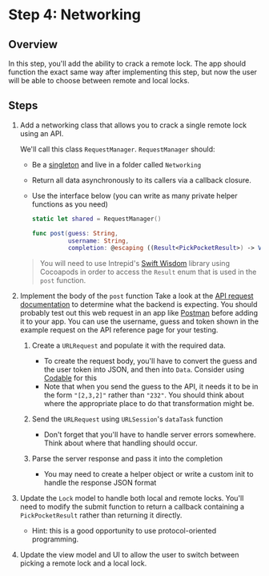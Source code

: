 # Step 4: Networking

## Overview
In this step, you'll add the ability to crack a remote lock. The app should function the exact same way after implementing this step, but now the user will be able to choose between remote and local locks.

## Steps

1. Add a networking class that allows you to crack a single remote lock using an API.

    We'll call this class `RequestManager`. `RequestManager` should:
    - Be a [singleton](http://krakendev.io/blog/the-right-way-to-write-a-singleton) and live in a folder called `Networking`
    - Return all data asynchronously to its callers via a callback closure.
    - Use the interface below (you can write as many private helper functions as you need)

        ```swift
        static let shared = RequestManager()

        func post(guess: String,
                  username: String,
                  completion: @escaping ((Result<PickPocketResult>) -> Void)) {}

        ```
    > You will need to use Intrepid's [Swift Wisdom](https://github.com/IntrepidPursuits/swift-wisdom) library using Cocoapods in order to access the `Result` enum that is used in the `post` function.

1. Implement the body of the `post` function
    Take a look at the [API request documentation](https://github.com/IntrepidPursuits/pick-pocket-server/wiki/Pick-Lock) to determine what the backend is expecting. You should probably test out this web request in an app like [Postman](https://www.getpostman.com/) before adding it to your app. You can use the username, guess and token shown in the example request on the API reference page for your testing.

    1. Create a `URLRequest` and populate it with the required data.
        - To create the request body, you'll have to convert the guess and the user token into JSON, and then into `Data`. Consider using [Codable](https://developer.apple.com/documentation/foundation/archives_and_serialization/encoding_and_decoding_custom_types) for this
        - Note that when you send the guess to the API, it needs it to be in the form `"[2,3,2]"` rather than `"232"`. You should think about where the appropriate place to do that transformation might be.
    1. Send the `URLRequest` using `URLSession`'s `dataTask` function
        - Don't forget that you'll have to handle server errors somewhere. Think about where that handling should occur.
    1. Parse the server response and pass it into the completion

        - You may need to create a helper object or write a custom init to handle the response JSON format

1. Update the `Lock` model to handle both local and remote locks. You'll need to modify the submit function to return a callback containing a `PickPocketResult` rather than returning it directly.
    - Hint: this is a good opportunity to use protocol-oriented programming.

1. Update the view model and UI to allow the user to switch between picking a remote lock and a local lock.
